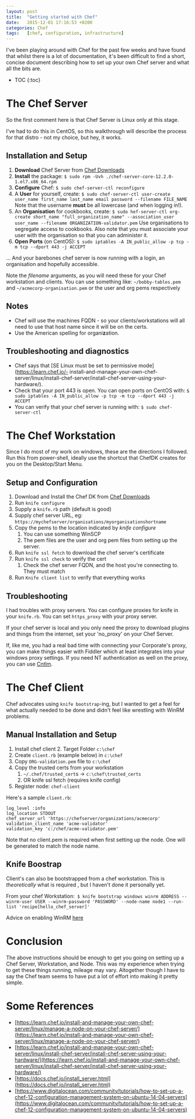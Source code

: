 ```yaml
---
layout:	post
title:	"Getting started with Chef"
date:	2015-12-01 17:16:53 +0200
categories:	Chef
tags:	[chef, configuration, infrastructure]
---
```


I've been playing around with Chef for the past few weeks and have found that whilst there is a lot of documentation, it's been difficult to find a short, concise document describing how to set up your own Chef server and what all the bits are.

* TOC
{:toc}

# The Chef Server

So the first comment here is that Chef Server is Linux only at this stage.

I've had to do this in CentOS, so this walkthrough will describe the process for that distro - not my choice, but hey, it works.

## Installation and Setup

1.  **Download** Chef Server from [Chef Downloads](https://downloads.chef.io)
2.  **Install** the package: `$ sudo rpm -Uvh ./chef-server-core-12.2.0-1.el7.x86_64.rpm`
3.  **Configure** Chef: `$ sudo chef-server-ctl reconfigure`
4.  A **User** for yourself, create: `$ sudo chef-server-ctl user-create user_name first_name last_name email password --filename FILE_NAME`
Note that the username **must** be all lowercase (and when logging in!).
5.  An **Organisation** for cookbooks, create: `$ sudo hef-server-ctl org-create short_name "full_organization_name" --association_user user_name --filename ORGANIZATION-validator.pem`
Use organisations to segregate access to cookbooks. Also note that you must associate your user with the organisation so that you can administer it.
6.  **Open Ports** (on CentOS): `$ sudo iptables -A IN_public_allow -p tcp -m tcp --dport 443 -j ACCEPT`

... And your barebones chef server is now running with a login, an organisation and hopefully accessible.

Note the *filename* arguments, as you will need these for your Chef workstation and clients. You can use something like: `~/bobby-tables.pem` and `~/acmecorp-organisation.pem` or the user and org pems respectively

## Notes

-  Chef will use the machines FQDN - so your clients/workstations will all need to use that host name since it will be on the certs.
-  Use the American spelling for organi**z**ation.

## Troubleshooting and diagnostics
-  Chef says that [SE Linux must be set to permissive mode](https://learn.chef.io/- install-and-manage-your-own-chef-server/linux/install-chef-server/install-chef-server-using-your-hardware/).
- Check that your port 443 is open. You can open ports on CentOS with:
`$ sudo iptables -A IN_public_allow -p tcp -m tcp --dport 443 -j ACCEPT`
- You can verify that your chef server is running with:
`$ sudo chef-server-ctl`

# The Chef Workstation

Since I do most of my work on windows, these are the directions I followed. Run this from power-shell, ideally use the shortcut that ChefDK creates for you on the Desktop/Start Menu.

## Setup and Configuration

1.	Download and Install the Chef DK from [Chef Downloads](https://downloads.chef.io)
2.	Run `knife configure`
3.	Supply a `knife.rb` path (default is good)
4.	Supply chef server URL, eg: `https://mychefserver/organisations/myorganisationshortname`
5.	Copy the pems to the location indicated by *knife configure*
	1.	You can use something WinSCP
	2.	The pem files are the user and org pem files from setting up the server.
6.	Run `knife ssl fetch` to download the chef server's certificate
7.	Run `knife ssl check` to verify the cert
	1.	Check the chef server FQDN, and the host you're connecting to. They must match
8.	Run `Knife client list` to verify that everything works

##  Troubleshooting
I had troubles with proxy servers. You can configure proxies for knife in your `knife.rb`. You can set `https_proxy` with your proxy server. 

If your chef server is local and you only need the proxy to download plugins and things from the internet, set your 'no_proxy' on your Chef Server.

If, like me, you had a real bad time with connecting your Corporate's proxy, you can make things easier with Fiddler which at least integrates into your windows proxy settings. If you need NT authentication as well on the proxy, you can use [Cntlm](http://cntlm.sourceforge.net/).

# The Chef Client

Chef advocates using `knife bootstrap`-ing, but I wanted to get a feel for what actually needed to be done and didn't feel like wrestling with WinRM problems.

## Manual Installation and Setup

1.	Install chef client
	2.	Target Folder `c:\chef`
3.	Create `client.rb` (example below) in `c:\chef`
4.	Copy `ORG-validation.pem` file to `c:\chef`
5.	Copy the trusted certs from your workstation
	1.	`~/.chef/trusted_cert`s -> `c:\chef\trusted_certs`
	2.	OR knife ssl fetch (requires knife config)
6.	Register node: `chef-client`

Here's a sample `client.rb`:

~~~
log_level :info
log_location STDOUT
chef_server_url 'https://chefserver/organizations/acmecorp'
validation_client_name 'acme-validator'
validation_key 'c:/chef/acme-validator.pem'
~~~

Note that no client.pem is required when first setting up the node. One will be generated to match the node name.

## Knife Boostrap

Client's can also be bootstrapped from a chef workstation. This is *theoretically* what is required , but I haven't done it personally yet.

From your chef Workstation:`
$ knife bootstrap windows winrm ADDRESS --winrm-user USER --winrm-password 'PASSWORD' --node-name node1 --run-list 'recipe[hello_chef_server]'`

Advice on enabling WinRM [here](http://linux.last-bastion.net/infocentre/how-to/winrm)

# Conclusion

The above instructions should be enough to get you going on setting up a Chef Server, Workstation, and Node. This was my experience when trying to get these things running, mileage may vary. Altogether though I have to say the Chef team seems to have put a lot of effort into making it pretty simple.

# Some References

- [https://learn.chef.io/install-and-manage-your-own-chef-server/linux/manage-a-node-on-your-chef-server/](https://learn.chef.io/install-and-manage-your-own-chef-server/linux/manage-a-node-on-your-chef-server/)
- [https://learn.chef.io/install-and-manage-your-own-chef-server/linux/install-chef-server/install-chef-server-using-your-hardware/](https://learn.chef.io/install-and-manage-your-own-chef-server/linux/install-chef-server/install-chef-server-using-your-hardware/)
- [https://docs.chef.io/install_server.html](https://docs.chef.io/install_server.html)
- [https://www.digitalocean.com/community/tutorials/how-to-set-up-a-chef-12-configuration-management-system-on-ubuntu-14-04-servers](https://www.digitalocean.com/community/tutorials/how-to-set-up-a-chef-12-configuration-management-system-on-ubuntu-14-04-servers)

